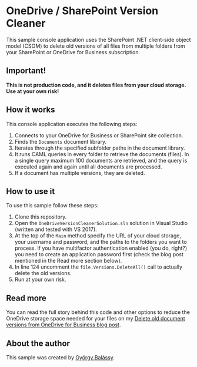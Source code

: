 # OneDrive / SharePoint Version Cleaner

This sample console application uses the SharePoint .NET client-side object model (CSOM) to delete old versions of all files from multiple folders from your SharePoint or OneDrive for Business subscription.

## Important!

**This is not production code, and it deletes files from your cloud storage. Use at your own risk!**

## How it works

This console application executes the following steps:

1. Connects to your OneDrive for Business or SharePoint site collection.
2. Finds the `Documents` document library.
3. Iterates through the specified subfolder paths in the document library.
4. It runs CAML queries in every folder to retrieve the documents (files). In a single query maximum 100 documents are retrieved, and the query is executed again and again until all documents are processed.
5. If a document has multiple versions, they are deleted.

## How to use it

To use this sample follow these steps:

1. Clone this repository.
2. Open the `OneDriveVersionCleanerSolution.sln` solution in Visual Studio (written and tested with VS 2017).
3. At the top of the `Main` method specify the URL of your cloud storage, your username and password, and the paths to the folders you want to process. If you have multifactor authentication enabled (you do, right?) you need to create an application password first (check the blog post mentioned in the Read more section below).
4. In line 124 uncomment the `file.Versions.DeleteAll()` call to actually delete the old versions.
5. Run at your own risk.

## Read more

You can read the full story behind this code and other options to reduce the OneDrive storage space needed for your files on my [Delete old document versions from OneDrive for Business blog post](https://gyorgybalassy.wordpress.com/2018/11/11/delete-old-document-versions-from-sharepoint-onedrive/). 

## About the author

This sample was created by [György Balássy](https://linkedin.com/in/balassy).
